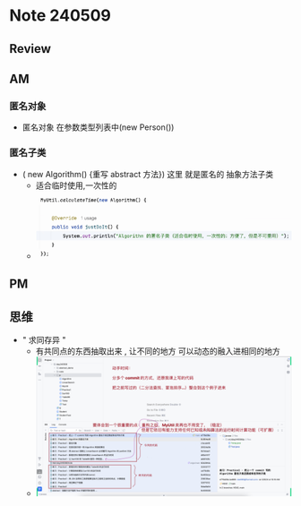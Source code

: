 # Note 240509

## Review

## AM

### 匿名对象
- 匿名对象 在参数类型列表中(new Person())

### 匿名子类
- ( new Algorithm() {重写 abstract 方法}) 这里 就是匿名的 抽象方法子类
  - 适合临时使用,一次性的
  - ![img.png](img.png)
  
## PM



## 思维
- " 求同存异 "
  - 有共同点的东西抽取出来 , 让不同的地方 可以动态的融入进相同的地方
  - ![img_1.png](img_1.png)